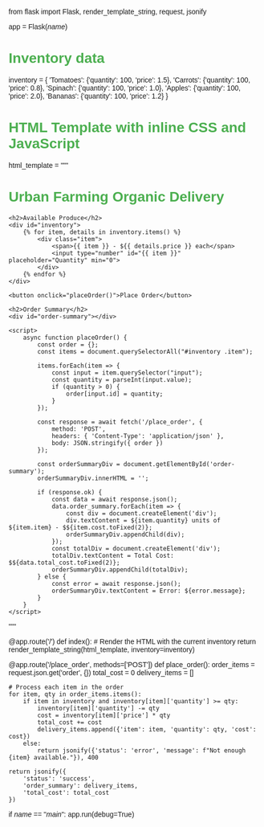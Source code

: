 from flask import Flask, render_template_string, request, jsonify

app = Flask(_name_)

# Inventory data
inventory = {
    'Tomatoes': {'quantity': 100, 'price': 1.5},
    'Carrots': {'quantity': 100, 'price': 0.8},
    'Spinach': {'quantity': 100, 'price': 1.0},
    'Apples': {'quantity': 100, 'price': 2.0},
    'Bananas': {'quantity': 100, 'price': 1.2}
}

# HTML Template with inline CSS and JavaScript
html_template = """
<!DOCTYPE html>
<html lang="en">
<head>
    <meta charset="UTF-8">
    <meta name="viewport" content="width=device-width, initial-scale=1.0">
    <title>Urban Farming Delivery</title>
    <style>
        body { font-family: Arial, sans-serif; margin: 20px; }
        h1, h2 { color: #4CAF50; }
        #inventory .item { margin: 10px 0; }
        button { background-color: #4CAF50; color: white; padding: 10px; border: none; cursor: pointer; }
        button:hover { background-color: #45a049; }
        #order-summary { margin-top: 20px; padding: 10px; border: 1px solid #ddd; }
    </style>
</head>
<body>
    <h1>Urban Farming Organic Delivery</h1>
    
    <h2>Available Produce</h2>
    <div id="inventory">
        {% for item, details in inventory.items() %}
            <div class="item">
                <span>{{ item }} - ${{ details.price }} each</span>
                <input type="number" id="{{ item }}" placeholder="Quantity" min="0">
            </div>
        {% endfor %}
    </div>

    <button onclick="placeOrder()">Place Order</button>

    <h2>Order Summary</h2>
    <div id="order-summary"></div>

    <script>
        async function placeOrder() {
            const order = {};
            const items = document.querySelectorAll("#inventory .item");

            items.forEach(item => {
                const input = item.querySelector("input");
                const quantity = parseInt(input.value);
                if (quantity > 0) {
                    order[input.id] = quantity;
                }
            });

            const response = await fetch('/place_order', {
                method: 'POST',
                headers: { 'Content-Type': 'application/json' },
                body: JSON.stringify({ order })
            });

            const orderSummaryDiv = document.getElementById('order-summary');
            orderSummaryDiv.innerHTML = '';

            if (response.ok) {
                const data = await response.json();
                data.order_summary.forEach(item => {
                    const div = document.createElement('div');
                    div.textContent = ${item.quantity} units of ${item.item} - $${item.cost.toFixed(2)};
                    orderSummaryDiv.appendChild(div);
                });
                const totalDiv = document.createElement('div');
                totalDiv.textContent = Total Cost: $${data.total_cost.toFixed(2)};
                orderSummaryDiv.appendChild(totalDiv);
            } else {
                const error = await response.json();
                orderSummaryDiv.textContent = Error: ${error.message};
            }
        }
    </script>
</body>
</html>
"""

@app.route('/')
def index():
    # Render the HTML with the current inventory
    return render_template_string(html_template, inventory=inventory)

@app.route('/place_order', methods=['POST'])
def place_order():
    order_items = request.json.get('order', {})
    total_cost = 0
    delivery_items = []

    # Process each item in the order
    for item, qty in order_items.items():
        if item in inventory and inventory[item]['quantity'] >= qty:
            inventory[item]['quantity'] -= qty
            cost = inventory[item]['price'] * qty
            total_cost += cost
            delivery_items.append({'item': item, 'quantity': qty, 'cost': cost})
        else:
            return jsonify({'status': 'error', 'message': f"Not enough {item} available."}), 400

    return jsonify({
        'status': 'success',
        'order_summary': delivery_items,
        'total_cost': total_cost
    })

if _name_ == "_main_":
    app.run(debug=True)
